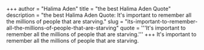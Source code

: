 +++
author = "Halima Aden"
title = "the best Halima Aden Quote"
description = "the best Halima Aden Quote: It's important to remember all the millions of people that are starving."
slug = "its-important-to-remember-all-the-millions-of-people-that-are-starving"
quote = '''It's important to remember all the millions of people that are starving.'''
+++
It's important to remember all the millions of people that are starving.

